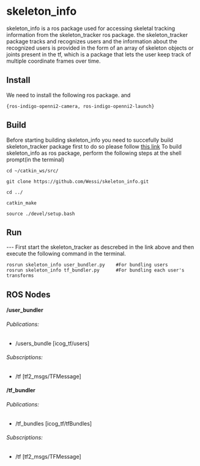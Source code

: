 # skeleton_info
skeleton_info is a ros package used for accessing skeletal tracking information from the skeleton_tracker ros package. the skeleton_tracker package tracks and recognizes users and the information about the recognized users is provided in the form of an array of skeleton objects or joints present in the tf, which is a package that lets the user keep track of multiple coordinate frames over time.

## Install
We need to install the following ros package. and

`{ros-indigo-openni2-camera, ros-indigo-openni2-launch}`

## Build
Before starting building skeleton_info you need to succefully build skeleton_tracker package first to do so please follow [this link](https://gist.github.com/Wessi/85afb5d78b53a38e304e)
To build skeleton_info as ros package, perform the following steps at the shell prompt(in the terminal)

`cd ~/catkin_ws/src/`

`git clone https://github.com/Wessi/skeleton_info.git`

`cd ../`

`catkin_make`

`source ./devel/setup.bash`

## Run
--- First start the skeleton_tracker as descrebed in the link above and then execute the following command in the terminal.
```
rosrun skeleton_info user_bundler.py    #For bundling users
rosrun skeleton_info tf_bundler.py      #For bundling each user's transforms
```

ROS Nodes
---------
#### /user_bundler

###### Publications: 
 * /users_bundle [icog_tf/users]
 
###### Subscriptions: 
 * /tf [tf2_msgs/TFMessage]
 
#### /tf_bundler

###### Publications: 
 * /tf_bundles [icog_tf/tfBundles]
 
###### Subscriptions: 
 * /tf [tf2_msgs/TFMessage]
 
 
